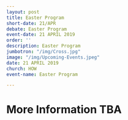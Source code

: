 ```yaml
---
layout: post
title: Easter Program
short-date: 21/APR
debate: Easter Program
event-date: 21 APRIL 2019
order: ''
description: Easter Program
jumbotron: "/img/Cross.jpg"
image: "/img/Upcoming-Events.jpeg"
date: 21 APRIL 2019
church: HOW
event-name: Easter Program

---
```

# More Information TBA